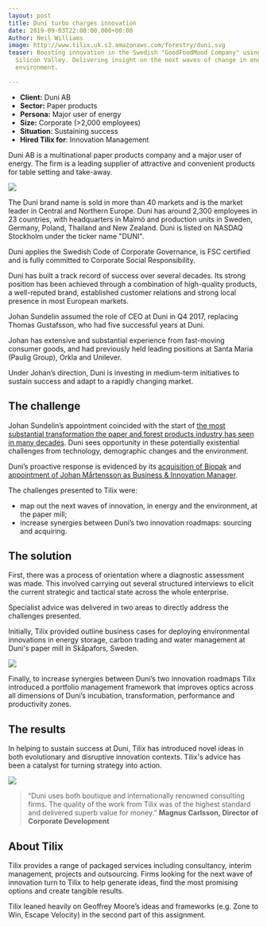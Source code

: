 ```yaml
---
layout: post
title: Duni turbo charges innovation
date: 2019-09-03T22:00:00.000+00:00
Author: Neil Williams
image: http://www.tilix.uk.s3.amazonaws.com/forestry/duni.svg
teaser: Boosting innovation in the Swedish "GoodFoodMood Company" using tools from
  Silicon Valley. Delivering insight on the next waves of change in energy and the
  environment.

---
```

* **Client:** Duni AB
* **Sector:** Paper products
* **Persona:** Major user of energy
* **Size:** Corporate (>2,000 employees)
* **Situation**: Sustaining success
* **Hired Tilix for**: Innovation Management

Duni AB is a multinational paper products company and a major user of energy. The firm is a leading supplier of attractive and convenient products for table setting and take-away.

![](http://www.tilix.uk.s3.amazonaws.com/img/blogs/duni/duni-ecoecho-570x420.jpg)

The Duni brand name is sold in more than 40 markets and is the market leader in Central and Northern Europe. Duni has around 2,300 employees in 23 countries, with headquarters in Malmö and production units in Sweden, Germany, Poland, Thailand and New Zealand. Duni is listed on NASDAQ Stockholm under the ticker name "DUNI".

Duni applies the Swedish Code of Corporate Governance, is FSC certified and is fully committed to Corporate Social Responsibility.

Duni has built a track record of success over several decades. Its strong position has been achieved through a combination of high-quality products, a well-reputed brand, established customer relations and strong local presence in most European markets.

Johan Sundelin assumed the role of CEO at Duni in Q4 2017, replacing Thomas Gustafsson, who had five successful years at Duni.

Johan has extensive and substantial experience from fast-moving consumer goods, and had previously held leading positions at Santa Maria (Paulig Group), Orkla and Unilever.

Under Johan’s direction, Duni is investing in medium-term initiatives to sustain success and adapt to a rapidly changing market.

## The challenge

Johan Sundelin’s appointment coincided with the start of [the most substantial transformation the paper and forest products industry has seen in many decades](https://www.mckinsey.com/industries/paper-forest-products-and-packaging/our-insights/pulp-paper-and-packaging-in-the-next-decade-transformational-change). Duni sees opportunity in these potentially existential challenges from technology, demographic changes and the environment.

Duni’s proactive response is evidenced by its [acquisition of Biopak](https://www.duni.com/en/investor-relations/pressreleases/press-releases-archive/2018/duni-acquires-shares-in-biopak-pty-ltd-the-leading-supplier-of-sustainable-packaging-in-australia-and-new-zealand/) and [appointment of Johan Mårtensson as Business & Innovation Manager](https://duni.inpublix.com/2018/en/duni-2018/we-deliver-sustainable-experiences/).

The challenges presented to Tilix were:

* map out the next waves of innovation, in energy and the environment, at the paper mill;
* increase synergies between Duni’s two innovation roadmaps: sourcing and acquiring.

## The solution

First, there was a process of orientation where a diagnostic assessment was made. This involved carrying out several structured interviews to elicit the current strategic and tactical state across the whole enterprise.

Specialist advice was delivered in two areas to directly address the challenges presented.

Initially, Tilix provided outline business cases for deploying environmental innovations in energy storage, carbon trading and water management at Duni's paper mill in Skåpafors, Sweden.

![](http://www.tilix.uk.s3.amazonaws.com/img/blogs/duni/Tissue_Nya-panncentralen_415w.jpg)

Finally, to increase synergies between Duni’s two innovation roadmaps Tilix introduced a portfolio management framework that improves optics across all dimensions of Duni’s incubation, transformation, performance and productivity zones.

## The results

In helping to sustain success at Duni, Tilix has introduced novel ideas in both evolutionary and disruptive innovation contexts. Tilix's advice has been a catalyst for turning strategy into action.

![](http://www.tilix.uk.s3.amazonaws.com/img/blogs/duni/magnuscarlsson_570x420-2.jpg)

> “Duni uses both boutique and internationally renowned consulting firms. The quality of the work from Tilix was of the highest standard and delivered superb value for money.” **Magnus Carlsson, Director of Corporate Development**

## About Tilix

Tilix provides a range of packaged services including consultancy, interim management, projects and outsourcing. Firms looking for the next wave of innovation turn to Tilix to help generate ideas, find the most promising options and create tangible results.

Tilix leaned heavily on Geoffrey Moore’s ideas and frameworks (e.g. Zone to Win, Escape Velocity) in the second part of this assignment.